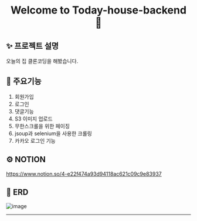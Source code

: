 <h1 align="center">Welcome to Today-house-backend 👋</h1>
<p align="center">

## ✨ 프로젝트 설명

오늘의 집 클론코딩을 해봤습니다.

## 🚀 주요기능

1. 회원가입
2. 로그인
3. 댓글기능
4. S3 이미지 업로드
5. 무한스크롤을 위한 페이징
6. jsoup과 selenium을 사용한 크롤링
7. 카카오 로그인 기능

## ⚙ NOTION
https://www.notion.so/4-e22f474a93d94118ac621c09c9e83937

## 📝 ERD

![image](https://user-images.githubusercontent.com/74438259/228840463-7dfca429-209f-48c9-8f8c-44cd3e146873.png)

---
